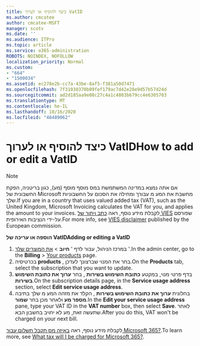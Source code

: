 ```yaml
---
title: כיצד להוסיף או לערוך VatID
ms.author: cmcatee
author: cmcatee-MSFT
manager: scotv
ms.date: ''
ms.audience: ITPro
ms.topic: article
ms.service: o365-administration
ROBOTS: NOINDEX, NOFOLLOW
localization_priority: Normal
ms.custom:
- "664"
- "1500034"
ms.assetid: ec278e2b-cc7a-43be-8af5-f381a50d7471
ms.openlocfilehash: 7f31038370b09fef179ac7d42e28e9d57b57d24d
ms.sourcegitcommit: ad2d185aa9e08c27c4a1c4803b679cc4e6305703
ms.translationtype: MT
ms.contentlocale: he-IL
ms.lasthandoff: 10/16/2020
ms.locfileid: "48489062"
---
```

# <a name="how-to-add-or-edit-a-vatid"></a><span data-ttu-id="16898-102">כיצד להוסיף או לערוך VatID</span><span class="sxs-lookup"><span data-stu-id="16898-102">How to add or edit a VatID</span></span>

> [!NOTE]
> <span data-ttu-id="16898-103">אם אתה נמצא במדינה המשתמשת במס מוסף מוסף (מע), כגון בריטניה, הפקת החשבונית של Microsoft מחשבת את המע מ עבורך ומחילה את הסכום על החשבוניות שלך.</span><span class="sxs-lookup"><span data-stu-id="16898-103">If you are in a country that uses valued added tax (VAT), such as the United Kingdom, Microsoft Invoicing calculates the VAT for you, and applies the amount to your invoices.</span></span> <span data-ttu-id="16898-104">לקבלת מידע נוסף, ראה [כתב ויתור של VIES](https://go.microsoft.com/fwlink/p/?LinkID=841741) שפורסם על-ידי הנציבות האירופית.</span><span class="sxs-lookup"><span data-stu-id="16898-104">For more info, see [VIES disclaimer](https://go.microsoft.com/fwlink/p/?LinkID=841741) published by the European commission.</span></span>

<span data-ttu-id="16898-105">**הוספה או עריכה של VatID**</span><span class="sxs-lookup"><span data-stu-id="16898-105">**Adding or editing a VatID**</span></span>

1. <span data-ttu-id="16898-106">במרכז הניהול, עבור לדף ' **חיוב** \> [את המוצרים שלך](https://go.microsoft.com/fwlink/p/?linkid=842054) '.</span><span class="sxs-lookup"><span data-stu-id="16898-106">In the admin center, go to the **Billing** \> [Your products](https://go.microsoft.com/fwlink/p/?linkid=842054) page.</span></span>
2. <span data-ttu-id="16898-107">בכרטיסיה **products** , בחר את המנוי שברצונך לעדכן.</span><span class="sxs-lookup"><span data-stu-id="16898-107">On the **Products** tab, select the subscription that you want to update.</span></span>
3. <span data-ttu-id="16898-108">בדף פרטי מנוי, במקטע **כתובת השימוש בשירות** , בחר **ערוך את כתובת השימוש בשירות**.</span><span class="sxs-lookup"><span data-stu-id="16898-108">On the subscription details page, in the **Service usage address** section, select **Edit service usage address**.</span></span>
4. <span data-ttu-id="16898-109">בחלונית **ערוך את כתובת השימוש בשירות** , הקלד את מזהה המע מ שלך בתיבה **מספר מע** ולאחר מכן בחר **שמור**.</span><span class="sxs-lookup"><span data-stu-id="16898-109">In the **Edit your service usage address** pane, type your VAT ID in the **VAT number** box, then select **Save**.</span></span> <span data-ttu-id="16898-110">לאחר שתעשה זאת, מע לא יחויב בחשבון הבא.</span><span class="sxs-lookup"><span data-stu-id="16898-110">After you do this, VAT won't be charged on your next bill.</span></span>

<span data-ttu-id="16898-111">לקבלת מידע נוסף, ראה [באיזה מס תקבל תשלום עבור Microsoft 365?](https://docs.microsoft.com/microsoft-365/commerce/billing-and-payments/tax-information#what-tax-will-i-be-charged).</span><span class="sxs-lookup"><span data-stu-id="16898-111">To learn more, see [What tax will I be charged for Microsoft 365?](https://docs.microsoft.com/microsoft-365/commerce/billing-and-payments/tax-information#what-tax-will-i-be-charged).</span></span>